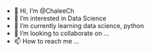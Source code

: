 - 👋 Hi, I’m @ChaleeCh
- 👀 I’m interested in Data Science 
- 🌱 I’m currently learning data science, python
- 💞️ I’m looking to collaborate on ...
- 📫 How to reach me ...

<!---
ChaleeCh/ChaleeCh is a ✨ special ✨ repository because its `README.md` (this file) appears on your GitHub profile.
You can click the Preview link to take a look at your changes.
--->
